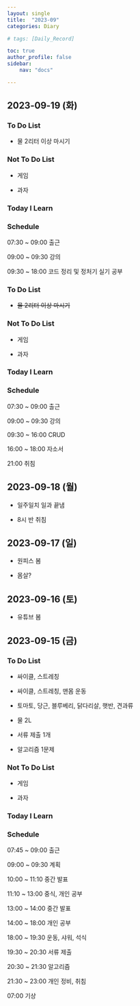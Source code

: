 ```yaml
---
layout: single
title:  "2023-09"
categories: Diary

# tags: [Daily_Record]

toc: true
author_profile: false
sidebar:
    nav: "docs"

---
```


## 2023-09-19 (화)

### To Do List

- 물 2리터 이상 마시기

### Not To Do List

- 게임

- 과자

### Today I Learn

### Schedule

07:30 ~ 09:00 출근

09:00 ~ 09:30 강의

09:30 ~ 18:00 코드 정리 및 정처기 실기 공부

### To Do List

- ~~물 2리터 이상 마시기~~

### Not To Do List

- 게임

- 과자

### Today I Learn

### Schedule

07:30 ~ 09:00 출근

09:00 ~ 09:30 강의

09:30 ~ 16:00 CRUD

16:00 ~ 18:00 자소서

21:00 취침

## 2023-09-18 (월)

- 일주일치 일과 끝냄

- 8시 반 취침

## 2023-09-17 (일)

- 원피스 봄

- 몸살?

## 2023-09-16 (토)

- 유튜브 봄

## 2023-09-15 (금)

### To Do List

- 싸이클, 스트레칭

- 싸이클, 스트레칭, 맨몸 운동

- 토마토, 당근, 블루베리, 닭다리살, 햇반, 견과류

- 물 2L

- 서류 제출 1개

- 알고리즘 1문제

### Not To Do List

- 게임

- 과자

### Today I Learn

### Schedule

07:45 ~ 09:00 출근

09:00 ~ 09:30 계획

10:00 ~ 11:10 중간 발표

11:10 ~ 13:00 중식, 개인 공부

13:00 ~ 14:00 중간 발표

14:00 ~ 18:00 개인 공부

18:00 ~ 19:30 운동, 샤워, 석식

19:30 ~ 20:30 서류 제출

20:30 ~ 21:30 알고리즘

21:30 ~ 23:00 개인 정비, 취침

07:00 기상


